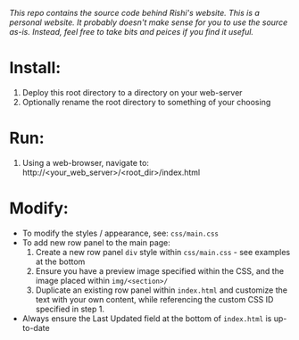 _This repo contains the source code behind Rishi's website. This is a personal website. It probably doesn't make sense for you to use the source as-is. Instead, feel free to take bits and peices if you find it useful._

# Install:
1. Deploy this root directory to a directory on your
   web-server
2. Optionally rename the root directory to something
   of your choosing

# Run:
1. Using a web-browser, navigate to:
   http://<your_web_server>/<root_dir>/index.html
   
# Modify:
- To modify the styles / appearance, see: `css/main.css`
- To add new row panel to the main page:
  1. Create a new row panel `div` style within `css/main.css` - see examples at the bottom
  2. Ensure you have a preview image specified within the CSS, and the image placed within `img/<section>/`
  2. Duplicate an existing row panel within `index.html` and customize the text with your own content, while referencing the custom CSS ID specified in step 1.
- Always ensure the Last Updated field at the bottom of `index.html` is up-to-date
